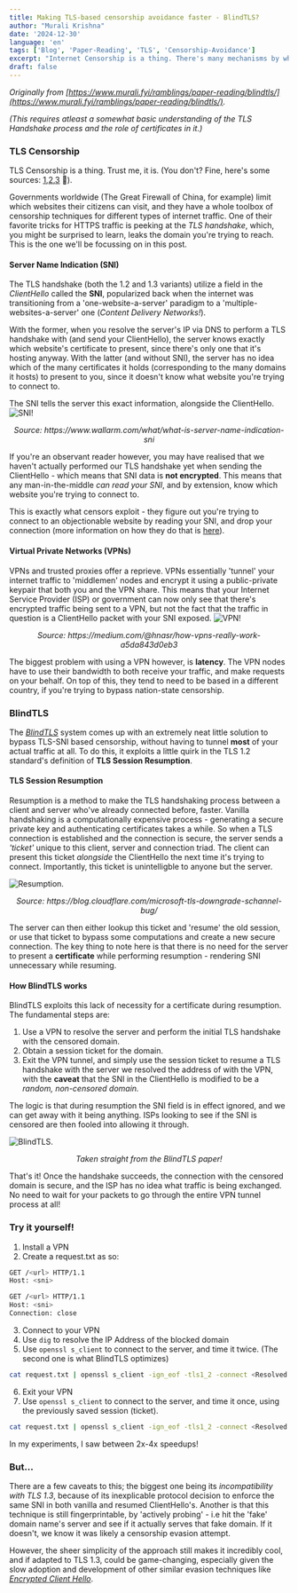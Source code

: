 ```yaml
---
title: Making TLS-based censorship avoidance faster - BlindTLS?
author: "Murali Krishna"
date: '2024-12-30'
language: 'en'
tags: ['Blog', 'Paper-Reading', 'TLS', 'Censorship-Avoidance']
excerpt: "Internet Censorship is a thing. There's many mechanisms by which this censorship happens, one of which is via inspecting the supposedly unbreakable TLS Handshake itself. Read on to learn about a system to bypass this entirely, at breakneck speeds!"
draft: false
---
```


*Originally from [https://www.murali.fyi/ramblings/paper-reading/blindtls/](https://www.murali.fyi/ramblings/paper-reading/blindtls/).*

*(This requires atleast a somewhat basic understanding of the TLS Handshake process and the role of certificates in it.)*

### TLS Censorship

TLS Censorship is a thing. Trust me, it is. (You don't? Fine, here's some sources: [1](https://www.bleepingcomputer.com/news/security/south-korea-is-censoring-the-internet-by-snooping-on-sni-traffic/),[2](https://support.sophos.com/support/s/article/KBA-000004538?language=en_US),[3](https://library.oapen.org/bitstream/handle/20.500.12657/26091/1/1003995.pdf) 🙂). 

Governments worldwide (The Great Firewall of China, for example) limit which websites their citizens can visit, and they have a whole toolbox of censorship techniques for different types of internet traffic. One of their favorite tricks for HTTPS traffic is peeking at the *TLS handshake*, which, you might be surprised to learn, leaks the domain you're trying to reach. This is the one we'll be focussing on in this post.

#### Server Name Indication (SNI)
The TLS handshake (both the 1.2 and 1.3 variants) utilize a field in the *ClientHello* called the **SNI**, popularized back when the internet was transitioning from a 'one-website-a-server' paradigm to a 'multiple-websites-a-server' one (*Content Delivery Networks!*). 

With the former, when you resolve the server's IP via DNS to perform a TLS handshake with (and send your ClientHello), the server knows exactly which website's certificate to present, since there's only one that it's hosting anyway. With the latter (and without SNI), the server has no idea which of the many certificates it holds (corresponding to the many domains it hosts) to present to you, since it doesn't know what website you're trying to connect to.

The SNI tells the server this exact information, alongside the ClientHello.
![SNI!](https://site-images.pages.dev/images/blogs/BlindTLS/SNI.jpg "Align=center,Width=60%")
<p align="center">
  <i>Source: https://www.wallarm.com/what/what-is-server-name-indication-sni</i>
</p>

If you're an observant reader however, you may have realised that we haven't actually performed our TLS handshake yet when sending the ClientHello - which means that SNI data is **not encrypted**. This means that any man-in-the-middle *can read your SNI*, and by extension, know which website you're trying to connect to. 

This is exactly what censors exploit - they figure out you're trying to connect to an objectionable website by reading your SNI, and drop your connection (more information on how they do that is [here](https://arxiv.org/html/2502.14945v1)).

#### Virtual Private Networks (VPNs)

VPNs and trusted proxies offer a reprieve. VPNs essentially 'tunnel' your internet traffic to 'middlemen' nodes and encrypt it using a public-private keypair that both you and the VPN share. This means that your Internet Service Provider (ISP) or government can now only see that there's encrypted traffic being sent to a VPN, but not the fact that the traffic in question is a ClientHello packet with your SNI exposed.
![VPN!](https://site-images.pages.dev/images/blogs/BlindTLS/VPN.png "Align=center,Width=60%")
<p align="center">
  <i>Source: https://medium.com/@hnasr/how-vpns-really-work-a5da843d0eb3</i>
</p>

The biggest problem with using a VPN however, is **latency**. The VPN nodes have to use their bandwidth to both receive your traffic, and make requests on your behalf. On top of this, they tend to need to be based in a different country, if you're trying to bypass nation-state censorship.

### BlindTLS

The [*BlindTLS*](https://sambhav.info/files/blindtls-foci21.pdf) system comes up with an extremely neat little solution to bypass TLS-SNI based censorship, without having to tunnel **most** of your actual traffic at all. To do this, it exploits a little quirk in the TLS 1.2 standard's definition of **TLS Session Resumption**.

#### TLS Session Resumption

Resumption is a method to make the TLS handshaking process between a client and server who've already connected before, faster. Vanilla handshaking is a computationally expensive process - generating a secure private key and authenticating certificates takes a while. So when a TLS connection is established and the connection is secure, the server sends a *'ticket'* unique to this client, server and connection triad. The client can present this ticket *alongside* the ClientHello the next time it's trying to connect. Importantly, this ticket is unintelligble to anyone but the server.

![Resumption.](https://site-images.pages.dev/images/blogs/BlindTLS/Resumption.png "Align=center,Width=90%")
<p align="center">
  <i>Source: https://blog.cloudflare.com/microsoft-tls-downgrade-schannel-bug/</i>
</p>

The server can then either lookup this ticket and 'resume' the old session, or use that ticket to bypass some computations and create a new secure connection. The key thing to note here is that there is no need for the server to present a **certificate** while performing resumption - rendering SNI unnecessary while resuming.

#### How BlindTLS works

BlindTLS exploits this lack of necessity for a certificate during resumption. The fundamental steps are:

1. Use a VPN to resolve the server and perform the initial TLS handshake with the censored domain.
2. Obtain a session ticket for the domain.
3. Exit the VPN tunnel, and simply use the session ticket to resume a TLS handshake with the server we resolved the address of with the VPN, with the **caveat** that the SNI in the ClientHello is modified to be a *random, non-censored domain.*

The logic is that during resumption the SNI field is in effect ignored, and we can get away with it being anything. ISPs looking to see if the SNI is censored are then fooled into allowing it through.

![BlindTLS.](https://site-images.pages.dev/images/blogs/BlindTLS/BlindTLS.png "Align=center")
<p align="center">
  <i>Taken straight from the BlindTLS paper!</i>
</p>

That's it! Once the handshake succeeds, the connection with the censored domain is secure, and the ISP has no idea what traffic is being exchanged. No need to wait for your packets to go through the entire VPN tunnel process at all!

### Try it yourself!

1. Install a VPN
2. Create a request.txt as so:

  ```bash {style=emac}
  GET /<url> HTTP/1.1
  Host: <sni>

  GET /<url> HTTP/1.1
  Host: <sni>
  Connection: close
  ```
3. Connect to your VPN
4. Use `dig` to resolve the IP Address of the blocked domain
5. Use `openssl s_client` to connect to the server, and time it twice. (The second one is what BlindTLS optimizes) 
```bash {style=emac}
cat request.txt | openssl s_client -ign_eof -tls1_2 -connect <Resolved IP>:443 -servername <blocked_sni> -sess_out ses.pem > output
```
6. Exit your VPN
7. Use `openssl s_client` to connect to the server, and time it once, using the previously saved session (ticket). 
```bash {style=emac}
cat request.txt | openssl s_client -ign_eof -tls1_2 -connect <Resolved IP>:443 -servername <unblocked_sni> -sess_in ses.pem > output
```

In my experiments, I saw between 2x-4x speedups!

### But...

There are a few caveats to this; the biggest one being its *incompatibility with TLS 1.3*, because of its inexplicable protocol decision to enforce the same SNI in both vanilla and resumed ClientHello's. Another is that this technique is still fingerprintable, by 'actively probing' - i.e hit the 'fake' domain name's server and see if it actually serves that fake domain. If it doesn't, we know it was likely a censorship evasion attempt.

However, the sheer simplicity of the approach still makes it incredibly cool, and if adapted to TLS 1.3, could be game-changing, especially given the slow adoption and development of other similar evasion techniques like [*Encrypted Client Hello*](https://blog.cloudflare.com/encrypted-client-hello/).